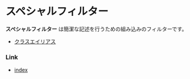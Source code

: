 # スペシャルフィルター

**スペシャルフィルター** は簡潔な記述を行うための組み込みのフィルターです。

- [クラスエイリアス](class_alias_ja.md)

### Link

- [index](../../../index_ja.md)

